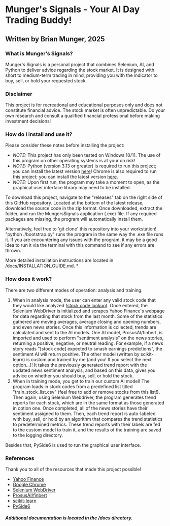 # Munger's Signals - Your AI Day Trading Buddy!
## Written by Brian Munger, 2025

### What is Munger's Signals?
Munger's Signals is a personal project that combines Selenium, AI, and Python to deliver advice regarding the stock market. It is designed with short to medium-term trading in mind, providing you with the indicator to buy, sell, or hold your requested stock. 

### Disclaimer
This project is for recreational and educational purposes only and does not constitute financial advice. The stock market is often unpredictable. Do your own research and consult a qualified financial professional before making investment decisions!

### How do I install and use it?
Please consider these notes before installing the project: 
* *NOTE:* This project has only been tested on Windows 10/11. The use of this program on other operating systems is at your on risk!  
* *NOTE:* Python (version 3.13 or greater) is required to run this project; you can install the latest version [here](https://www.python.org/downloads/)! Chrome is also required to run this project; you can install the latest version [here](https://www.google.com/chrome/dr/download/?brand=CHBD&ds_kid=43700082450527897&gclsrc=aw.ds&gad_source=1&gad_campaignid=22852336242&gbraid=0AAAAAoY3CA6-NnGc4wtcEMCDSjo5gQEA-&gclid=Cj0KCQjwqebEBhD9ARIsAFZMbfx2CiNOpPy9cbfIPeC1Jb3JvN9jo_Yc0-prZY9bK0w04HdgnZ7oGQ4aAiMjEALw_wcB).    
* *NOTE:* Upon first run, the program may take a moment to open, as the graphical user interface library may need to be installed.  

To download this project, navigate to the "releases" tab on the right side of this GitHub repository. Located at the bottom of the latest release, download the source code in the zip format. Once downloaded, extract the folder, and run the MungersSignals application (.exe) file. If any required packages are missing, the program will automatically install them. 

Alternatively, feel free to 'git clone' this repository into your workstation! "python ./bootstrap.py" runs the program in the same way the .exe file runs it. If you are encountering any issues with the program, it may be a good idea to run it via the terminal with this command to see if any errors are thrown.  

More detailed installation instructions are located in /docs/INSTALLATION_GUIDE.md.  * 

### How does it work?
There are two different modes of operation: analysis and training.
1. When in analysis mode, the user can enter any valid stock code that they would like analyzed ([stock code lookup](https://stockanalysis.com/symbol-lookup/)). Once entered, the Selenium WebDriver is initialized and scrapes Yahoo Finance's webpage for data regarding that stock from the last month. Some of the statistics gathered are moving averages, average closing and opening numbers, and even news stories. Once this information is collected, trends are calculated and sent to the AI models. One AI model, ProsusAI/finbert, is imported and used to perform "sentiment analysis" on the news stories, returning a positive, negative, or neutral reading. For example, if a news story reads "[stock code] expected to smash earnings predictions", the sentiment AI will return positive. The other model (written by scikit-learn) is custom and trained by me (and you! If you select the next option...)! It takes the previously generated trend report with the updated news sentiment analysis, and based on this data, gives you advice on whether you should buy, sell, or hold the stock.
2. When in training mode, you get to train our custom AI model! The program loads in stock codes from a predefined list titled "train_stock_list.csv" (feel free to add or remove stocks from this list!). Then again, using Selenium Webdriver, the program generates trend reports for each stock, which are in the same format as those generated in option one. Once completed, all of the news stories have their sentiment assigned to them. Then, each trend report is auto-labeled with buy, sell, or hold by an algorithm that compares the trend statistics to predetermined metrics. These trend reports with their labels are fed to the custom model to train it, and the results of the training are saved to the logging directory.

Besides that, PySide6 is used to run the graphical user interface.

### References
Thank you to all of the resources that made this project possible! 
- [Yahoo Finance](https://finance.yahoo.com/) 
- [Google Chrome](https://www.google.com/chrome/dr/download/)
- [Selenium WebDriver](https://www.selenium.dev/documentation/webdriver/)
- [ProsusAI/finbert](https://huggingface.co/ProsusAI/finbert)
- [scikit-learn](https://scikit-learn.org/stable/)
- [PySide6](https://pypi.org/project/PySide6/)

##### Additional documentation is located in the /docs directory. 
